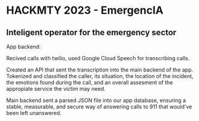 # HACKMTY 2023 - EmergencIA
## Inteligent operator for the emergency sector

App backend:

Recived calls with twilio, used Google Cloud Speech for transcribing calls.

Created an API that sent the transcription into the main backend of the app.
Tokenized and classified the caller, its situation, the location of the incident, the emotions found during the call, 
and an overall assesment of the appropiate service the victim may need.

Main backend sent a parsed JSON file into our app database, ensuring a stable, measurable, and secure way of answering calls to 911 that would've been left unanswered.
